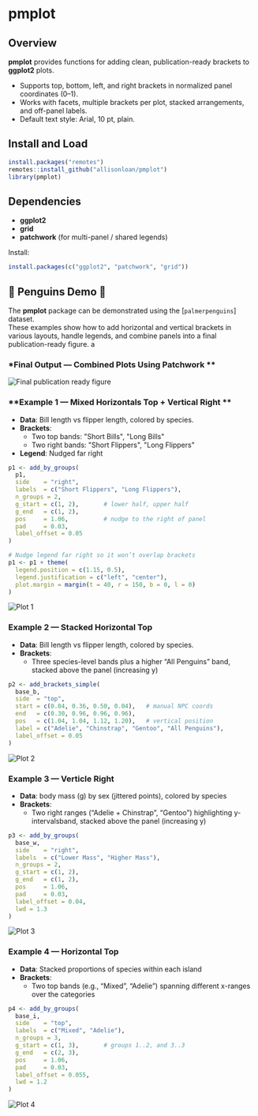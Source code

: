 # pmplot

## Overview
**pmplot** provides functions for adding clean, publication-ready brackets to **ggplot2** plots.

- Supports top, bottom, left, and right brackets in normalized panel coordinates (0–1).
- Works with facets, multiple brackets per plot, stacked arrangements, and off-panel labels.
- Default text style: Arial, 10 pt, plain.
## Install and Load
```r
install.packages("remotes")
remotes::install_github("allisonloan/pmplot")
library(pmplot)
```
## Dependencies
- **ggplot2**
- **grid**
- **patchwork** (for multi-panel / shared legends)

Install:
```r
install.packages(c("ggplot2", "patchwork", "grid"))
```
## 🐧 Penguins Demo 🐧 

The **pmplot** package can be demonstrated using the [`palmerpenguins`] dataset.  
These examples show how to add horizontal and vertical brackets in various layouts, handle legends, and combine panels into a final publication-ready figure.
a
### *Final Output — Combined Plots Using Patchwork **  
![Final publication ready figure](R/plot/final_plot_A4.png)
### **Example 1 — Mixed Horizontals Top + Vertical Right **  
- **Data**: Bill length vs flipper length, colored by species.  
- **Brackets**:  
  - Two top bands: "Short Bills", "Long Bills"  
  - Two right bands: "Short Flippers", "Long Flippers"  
- **Legend**: Nudged far right
```r
p1 <- add_by_groups(
  p1,
  side    = "right",
  labels  = c("Short Flippers", "Long Flippers"),
  n_groups = 2,
  g_start = c(1, 2),       # lower half, upper half
  g_end   = c(1, 2),
  pos     = 1.06,          # nudge to the right of panel
  pad     = 0.03,
  label_offset = 0.05
)

# Nudge legend far right so it won’t overlap brackets
p1 <- p1 + theme(
  legend.position = c(1.15, 0.5),
  legend.justification = c("left", "center"),
  plot.margin = margin(t = 40, r = 150, b = 0, l = 0)
)
```
![Plot 1](R/plot/p1.png)

### **Example 2 — Stacked Horizontal Top**  
- **Data**: Bill length vs flipper length, colored by species.  
- **Brackets**:  
     - Three species-level bands plus a higher “All Penguins” band, stacked above the panel (increasing y) 

```r
p2 <- add_brackets_simple(
  base_b,
  side  = "top",
  start = c(0.04, 0.36, 0.50, 0.04),   # manual NPC coords
  end   = c(0.30, 0.96, 0.96, 0.96),
  pos   = c(1.04, 1.04, 1.12, 1.20),   # vertical position
  label = c("Adelie", "Chinstrap", "Gentoo", "All Penguins"),
  label_offset = 0.05
)
```
![Plot 2](R/plot/p2.png)

### **Example 3 — Verticle Right**  
- **Data**: body mass (g) by sex (jittered points), colored by species  
- **Brackets**:  
     - Two right ranges (“Adelie + Chinstrap”, “Gentoo”) highlighting y-intervalsband, stacked above the panel (increasing y) 

```r
p3 <- add_by_groups(
  base_w,
  side    = "right",
  labels  = c("Lower Mass", "Higher Mass"),
  n_groups = 2,
  g_start = c(1, 2),
  g_end   = c(1, 2),
  pos     = 1.06,
  pad     = 0.03,
  label_offset = 0.04,
  lwd = 1.3
)

```
![Plot 3](R/plot/p3.png)
### **Example 4 — Horizontal Top**  
- **Data**: Stacked proportions of species within each island 
- **Brackets**:  
     - Two top bands (e.g., “Mixed”, “Adelie”) spanning different x-ranges over the categories

```r
p4 <- add_by_groups(
  base_i,
  side    = "top",
  labels  = c("Mixed", "Adelie"),
  n_groups = 3,
  g_start = c(1, 3),       # groups 1..2, and 3..3
  g_end   = c(2, 3),
  pos     = 1.06,
  pad     = 0.03,
  label_offset = 0.055,
  lwd = 1.2
)
```
![Plot 4](R/plot/p4.png)
